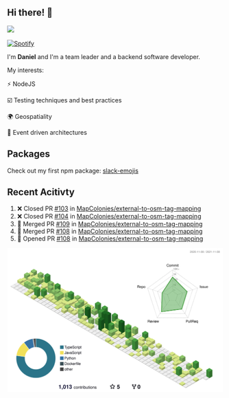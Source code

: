 ## Hi there! 👋

<p>
  <img src="https://github-readme-stats.vercel.app/api?username=syncush&theme=tokyonight">
</p>

[![Spotify](https://novatorem-rust.vercel.app/api/spotify)](https://open.spotify.com/user/syncush)

I'm **Daniel** and I'm a team leader and a backend software developer.

My interests:

⚡ NodeJS

☑️ Testing techniques and best practices

🌍 Geospatiality

🧠 Event driven architectures

## Packages
Check out my first npm package: [slack-emojis](https://www.npmjs.com/package/slack-emojis)

## Recent Acitivty
<!--START_SECTION:activity-->
1. ❌ Closed PR [#103](https://github.com/MapColonies/external-to-osm-tag-mapping/pull/103) in [MapColonies/external-to-osm-tag-mapping](https://github.com/MapColonies/external-to-osm-tag-mapping)
2. ❌ Closed PR [#104](https://github.com/MapColonies/external-to-osm-tag-mapping/pull/104) in [MapColonies/external-to-osm-tag-mapping](https://github.com/MapColonies/external-to-osm-tag-mapping)
3. 🎉 Merged PR [#109](https://github.com/MapColonies/external-to-osm-tag-mapping/pull/109) in [MapColonies/external-to-osm-tag-mapping](https://github.com/MapColonies/external-to-osm-tag-mapping)
4. 🎉 Merged PR [#108](https://github.com/MapColonies/external-to-osm-tag-mapping/pull/108) in [MapColonies/external-to-osm-tag-mapping](https://github.com/MapColonies/external-to-osm-tag-mapping)
5. 💪 Opened PR [#108](https://github.com/MapColonies/external-to-osm-tag-mapping/pull/108) in [MapColonies/external-to-osm-tag-mapping](https://github.com/MapColonies/external-to-osm-tag-mapping)
<!--END_SECTION:activity-->

![contrib](./profile-3d-contrib/profile-green-animate.svg)
